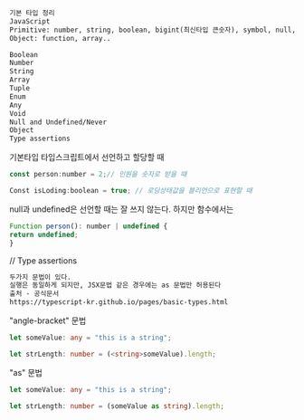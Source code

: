  ```md
 기본 타입 정리
JavaScript
Primitive: number, string, boolean, bigint(최신타입 큰숫자), symbol, null, undefined
Object: function, array..

Boolean
Number
String
Array
Tuple
Enum
Any
Void
Null and Undefined/Never
Object
Type assertions
```

기본타입 타입스크립트에서 선언하고 할당할 때
```js
const person:number = 2;// 인원을 숫자로 받을 때
```
```js
Const isLoding:boolean = true; // 로딩상태값을 블리언으로 표현할 때
```
null과 undefined은 선언할 때는 잘 쓰지 않는다. 하지만 함수에서는
```js
Function person(): number | undefined {
return undefined;
}
```

// Type assertions
```md
두가지 문법이 있다.
실행은 동일하게 되지만, JSX문법 같은 경우에는 as 문법만 허용된다
출처 - 공식문서
https://typescript-kr.github.io/pages/basic-types.html
```
"angle-bracket" 문법

```ts
let someValue: any = "this is a string";

let strLength: number = (<string>someValue).length;
```

"as" 문법

```ts
let someValue: any = "this is a string";

let strLength: number = (someValue as string).length;
```

